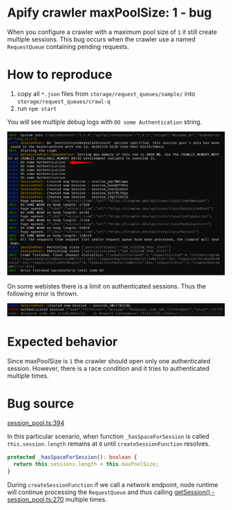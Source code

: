 # Apify crawler maxPoolSize: 1 - bug

When you configure a crawler with a maximum pool size of `1` it still create multiple sessions.
This bug occurs when the crawler use a named `RequestQueue` containing pending requests.

# How to reproduce

1. copy all `*.json` files from `storage/request_queues/sample/` into `storage/request_queues/crawl-q`
2. run `npm start`

You will see multiple debug logs with `DO some Authentication` string.

![log-output](assets/log1.png)

On some webistes there is a limit on authenticated sessions. Thus the following error is thrown.

![error1](assets/error_sample.png)

# Expected behavior

Since maxPoolSize is `1` the crawler should open only one authenticated session.
However, there is a race condition and it tries to authenticated multiple times.

# Bug source

[session_pool.ts:394](https://github.com/apify/crawlee/blob/22467ca81ad9464d528495333f62a60f2ea0487c/packages/core/src/session_pool/session_pool.ts#LL390C5-L395C6)

In this particular scenario, when function `_hasSpaceForSession` is called `this.session.length` remains at `0` until `createSessionFunction` resolves.

```ts
protected _hasSpaceForSession(): boolean {
  return this.sessions.length < this.maxPoolSize;
}
```

During `createSessionFunction` if we call a network endpoint, node runtime will continue processing the `RequestQueue` and thus calling [getSession() - session_pool.ts:270](https://github.com/apify/crawlee/blob/22467ca81ad9464d528495333f62a60f2ea0487c/packages/core/src/session_pool/session_pool.ts#L270) multiple times.
